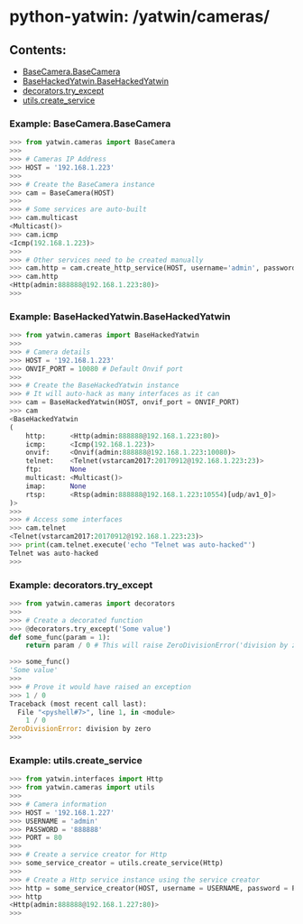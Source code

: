 # python-yatwin: /yatwin/cameras/

## Contents:
* [BaseCamera.BaseCamera](#example-basecamerabasecamera)
* [BaseHackedYatwin.BaseHackedYatwin](#example-basehackedyatwinbasehackedyatwin)
* [decorators.try_except](#example-decoratorstry_except)
* [utils.create_service](#example-utilscreate_service)

### Example: BaseCamera.BaseCamera

```python
>>> from yatwin.cameras import BaseCamera
>>>
>>> # Cameras IP Address
>>> HOST = '192.168.1.223'
>>>
>>> # Create the BaseCamera instance
>>> cam = BaseCamera(HOST)
>>>
>>> # Some services are auto-built
>>> cam.multicast
<Multicast()>
>>> cam.icmp
<Icmp(192.168.1.223)>
>>>
>>> # Other services need to be created manually
>>> cam.http = cam.create_http_service(HOST, username='admin', password='888888', port=80)
>>> cam.http
<Http(admin:888888@192.168.1.223:80)>
>>> 
```

### Example: BaseHackedYatwin.BaseHackedYatwin

```python
>>> from yatwin.cameras import BaseHackedYatwin
>>> 
>>> # Camera details
>>> HOST = '192.168.1.223'
>>> ONVIF_PORT = 10080 # Default Onvif port
>>> 
>>> # Create the BaseHackedYatwin instance
>>> # It will auto-hack as many interfaces as it can
>>> cam = BaseHackedYatwin(HOST, onvif_port = ONVIF_PORT)
>>> cam
<BaseHackedYatwin
(
	http:      <Http(admin:888888@192.168.1.223:80)>
	icmp:      <Icmp(192.168.1.223)>
	onvif:     <Onvif(admin:888888@192.168.1.223:10080)>
	telnet:    <Telnet(vstarcam2017:20170912@192.168.1.223:23)>
	ftp:       None
	multicast: <Multicast()>
	imap:      None
	rtsp:      <Rtsp(admin:888888@192.168.1.223:10554)[udp/av1_0]>
)>
>>> 
>>> # Access some interfaces
>>> cam.telnet
<Telnet(vstarcam2017:20170912@192.168.1.223:23)>
>>> print(cam.telnet.execute('echo "Telnet was auto-hacked"')
Telnet was auto-hacked
>>> 
```

### Example: decorators.try_except
```python
>>> from yatwin.cameras import decorators
>>> 
>>> # Create a decorated function
>>> @decorators.try_except('Some value')
def some_func(param = 1):
	return param / 0 # This will raise ZeroDivisionError('division by zero')

>>> some_func()
'Some value'
>>>
>>> # Prove it would have raised an exception
>>> 1 / 0
Traceback (most recent call last):
  File "<pyshell#7>", line 1, in <module>
    1 / 0
ZeroDivisionError: division by zero
>>> 
```

### Example: utils.create_service
```python
>>> from yatwin.interfaces import Http
>>> from yatwin.cameras import utils
>>> 
>>> # Camera information
>>> HOST = '192.168.1.227'
>>> USERNAME = 'admin'
>>> PASSWORD = '888888'
>>> PORT = 80
>>> 
>>> # Create a service creator for Http
>>> some_service_creator = utils.create_service(Http)
>>> 
>>> # Create a Http service instance using the service creator
>>> http = some_service_creator(HOST, username = USERNAME, password = PASSWORD, port = PORT)
>>> http
<Http(admin:888888@192.168.1.227:80)>
>>>
```
